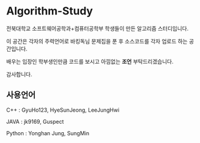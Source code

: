 # Algorithm-Study

전북대학교 소프트웨어공학과+컴퓨터공학부 학생들이 만든 알고리즘 스터디입니다.


이 공간은 각자의 주력언어로 바킹독님 문제집을 푼 후 소스코드를 각자 업로드 하는 공간입니다.


배우는 입장인 학부생인만큼 코드를 보시고 아낌없는 **조언** 부탁드리겠습니다.


감사합니다.


## 사용언어

C++ : GyuHo123, HyeSunJeong, LeeJungHwi

JAVA : jk9169, Guspect

Python : Yonghan Jung, SungMin
